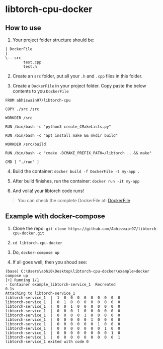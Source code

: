 # libtorch-cpu-docker

## How to use

1. Your project folder structure should be:

  ```
  | DockerFile
  |
  \---src
          test.cpp
          test.h
  ```
2. Create an `src` folder, put all your `.h` and `.cpp` files in this folder.

3. Create a `DockerFile` in your project folder. Copy paste the below contents to you `DockerFile`

  ```
  FROM abhiswain97/libtorch-cpu

  COPY ./src /src

  WORKDIR /src

  RUN /bin/bash -c "python3 create_CMakeLists.py"

  RUN /bin/bash -c "apt install make && mkdir build"

  WORKDIR /src/build

  RUN /bin/bash -c "cmake -DCMAKE_PREFIX_PATH=/libtorch .. && make"

  CMD [ "./run" ]

  ```
  
4. Build the container: `docker build -f DockerFile -t my-app .`

5. After build finishes, run the container: `docker run -it my-app`

6. And voila! your libtorch code runs! 

> You can check the complete DockerFile at: [DockerFile](DockerFile)

## Example with docker-compose

1. Clone the repo: `git clone https://github.com/Abhiswain97/libtorch-cpu-docker.git`

2. `cd libtorch-cpu-docker`

3. Do, `docker-compose up`

4. If all goes well, then you shoud see:

  ```
  (base) C:\Users\abhi0\Desktop\libtorch-cpu-docker\example>docker compose up
  [+] Running 1/1
  - Container example_libtorch-service_1  Recreated                                                                                                    0.1s 
  Attaching to libtorch-service_1
  libtorch-service_1  |  1  0  0  0  0  0  0  0  0  0
  libtorch-service_1  |  0  1  0  0  0  0  0  0  0  0
  libtorch-service_1  |  0  0  1  0  0  0  0  0  0  0
  libtorch-service_1  |  0  0  0  1  0  0  0  0  0  0
  libtorch-service_1  |  0  0  0  0  1  0  0  0  0  0
  libtorch-service_1  |  0  0  0  0  0  1  0  0  0  0
  libtorch-service_1  |  0  0  0  0  0  0  1  0  0  0
  libtorch-service_1  |  0  0  0  0  0  0  0  1  0  0
  libtorch-service_1  |  0  0  0  0  0  0  0  0  1  0
  libtorch-service_1  |  0  0  0  0  0  0  0  0  0  1
  libtorch-service_1 exited with code 0
  ```
